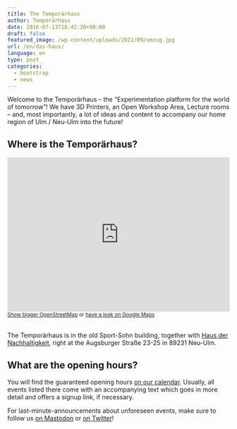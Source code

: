 ```yaml
---
title: The Temporärhaus
author: Temporärhaus
date: 2016-07-13T18:42:20+00:00
draft: false
featured_image: /wp-content/uploads/2022/09/umzug.jpg
url: /en/das-haus/
language: en
type: post
categories:
  - bootstrap
  - news
---
```

Welcome to the Temporärhaus – the “Experimentation platform for the world of tomorrow”! We have 3D Printers, an Open Workshop Area, Lecture rooms – and, most importantly, a lot of ideas and content to accompany our home region of Ulm / Neu-Ulm into the future!

<!--more-->

## Where is the Temporärhaus?

<iframe width="100%" height="350" frameborder="0" scrolling="no" marginheight="0" marginwidth="0" src="https://www.openstreetmap.org/export/embed.html?bbox=10.000120103359224%2C48.39563732211802%2C10.00395566225052%2C48.397005066875344&amp;layer=mapnik&amp;marker=48.39632119909295%2C10.00203788280487"></iframe> <small><a href="https://www.openstreetmap.org/?mlat=48.39632&amp;mlon=10.00204#map=19/48.39632/10.00204">Show bigger OpenStreetMap</a> or <a href="https://goo.gl/maps/pDmZJLzoo3Sc8xD69">have a look on Google Maps</a></small><br/><br/>

The Temporärhaus is in the old Sport-Sohn building, together with [Haus der Nachhaltigkeit](https://www.h-d-n.org/), right at the Augsburger Straße 23-25 in 89231 Neu-Ulm.


## What are the opening hours?

You will find the guaranteed opening hours [on our calendar](/termine-und-oeffnungszeiten/). Usually, all events listed there come with an accompanying text which goes in more detail and offers a signup link, if necessary.

For last-minute-announcements about unforeseen events, make sure to follow us [on Mastodon](https://chaos.social/@temporaerhaus) or [on Twitter](https://twitter.com/temporaerhaus)!
